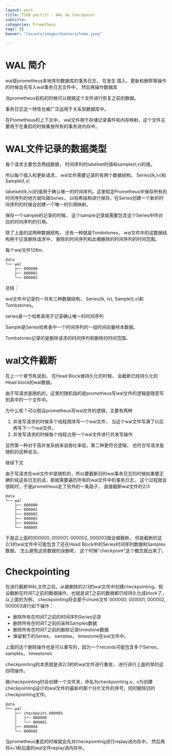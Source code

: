 ```yaml
---
layout: post
title: TSDB part(2) - WAL && Checkpoint
subtitle:
categories: Prometheus
tags: []
banner: "/assets/images/banners/home.jpeg"

---
```


# WAL 简介

wal是prometheus本地序列数据库的事务日志， 在发生 插入、更新和删除等操作的时候会先写入wal事务日志文件中， 然后再操作数据库

当prometheus宕机的时候可以根据这个文件进行恢复之前的数据。

事务日志这一特性也被广泛运用于关系型数据库中。 



在Prometheus的上下文中， wal文件用于存储记录事件和内存映射，这个文件主要用于在重启的时候重放所有的事务进内存中。		



# WAL文件记录的数据类型

每个请求主要包含两组数据， 时间序列的labelset的值和sample(t,v)的值。

所以每个插入和更新请求， wal文件需要记录的有两个数据结构， Series(lk,lv)和Sample(t,v)

 labelset(lk,lv)的值用于确认唯一的时间序列。这里假定Prometheus中保存所有的时间序列的地方就叫做Series， 以哈希结构进行保存，在Series创建一个新的时间序列的时候会创建一个唯一的引用映射。

保存一个sample的记录的时候， 这个sample记录就需要包含这个Series中所对应的时间序列的引用。

除了上面的这两种数据结构， 还有一种就是Tombstones， wal文件中的这数据结构用于记录删除请求中， 删除的时间序列和此被删除的时间序列的时间范围。

每个wal文件128m.

```
data
└── wal
    ├── 000000
    ├── 000001
    └── 000002
```





总结：

wal文件中记录的一共有三种数据结构， Series(lk, lv), Sample(t,v)和Tombstones。

series是一个哈希表用于记录确认唯一的时间序列

Sample是Series哈希表中一个时间序列的一组时间向量样本数据。

Tombstones记录的是删除请求的时间序列和删除的时间范围。





# wal文件截断

在上一个章节有说到， 在Head Block做持久化的时候， 会截断已经持久化的Head block的wal数据。

由于写请求是随机的，这里的随机指的是prometheus写wal文件的逻辑是随意写到其中的一个文件中。

为什么呢？可以假设prometheus写wal文件的逻辑，主要有两种

1. 并发写请求的时候多个线程顺序写一个wal文件， 当这个wal文件写满了以后再写下一个wal文件。
2. 并发写请求的时候每个线程占用一个wal文件进行并发写操作

显然第一种对于高并发系统来说吞吐率低，第二种更符合逻辑， 也符合写请求是随机的这种说法。

继续下文

由于写请求在wal文件中是随机的，所以要截断旧的wal事务日志的时候如果要正确阶段这些日志的话，那就需要遍历所有的wal文件中的事务日志， 这个过程就会很耗时，于是prometheus走了另外的一条路子， 直接截断wal文件的2/3

```
data
└── wal
    ├── 000000
    ├── 000001
    ├── 000002
    ├── 000003
    ├── 000004
    └── 000005
```

于是这上面的000000, 000001, 000002, 000003就会被截断， 但是截断的这2/3的wal文件中可能包含了还在Head Block中的Series时间序列数据和Samples数据， 怎么避免这些数据的误删呢， 这个时候"checkpoint"这个概念就出来了。

# Checkpointing

​	在进行截断WAL文件之前，从被删除的2/3的wal文件中创建checkpointing。假设截断在时间T之前的数据操作，也就是说T之前的数据都已经持久化成block了， 以上面的为例， checkpointing将会基于chunk文件 000000, 000001, 000002, 000003进行如下操作：

- 删除所有在时间T之前的时间序列Series记录
- 删除所有在时间T之前的采样Samples数据
- 删除所有在时间T之前的删除记录timestone数据
- 保留剩下的Series， samples， timestone在wal文件中。

上面的这个删除操作也是可以重写的，因为一个records可能包含多个Series， samples， timestones

checkpointing的本质就是讲2/3的的wal文件进行重放， 进行进行上面列举的这四项操作。

做checkpointing时会创建一个文件夹，命名为checkpointing.x，x为创建checkpointing设计的wal文件的最新的那个分片文件的序号，同时删除旧的checkpointing文件。

```
data
└── wal
    ├── checkpoint.000003
    |   ├── 000000
    |   └── 000001
    ├── 000004
    └── 000005
```



当prometheus重启的时候就会先对checkpointing进行replay进内存中， 然后再将x+1和后面的wal文件replay进内存中。

 

